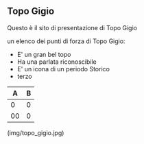 ## Topo Gigio

Questo è il sito di presentazione di  Topo Gigio

un elenco dei punti di forza di Topo Gigio:
- E' un gran bel topo
- Ha una parlata riconoscibile
- E' un icona di un periodo Storico
- terzo

| A  | B  |
|---|---|
| 0 | 0  |
| 00 | 0  |

(img/topo_gigio.jpg)
